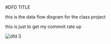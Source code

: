 #DFD TITLE

this is the data flow disgram for the class project


this is just to get my commnit rate up 

![dfd 3](https://cloud.githubusercontent.com/assets/21317692/19012283/93bf2738-8765-11e6-9896-a476aa375262.jpg)
